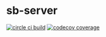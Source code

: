 # sb-server

[![circle ci build](https://img.shields.io/circleci/build/github/yegow/sb-server/master?logo=circleci&style=for-the-badge&token=91c2f306bca48cc25cd0450986a0cff6081d8c64)](https://circleci.com/gh/yegow/sb-server)
[![codecov coverage](https://img.shields.io/codecov/c/github/yegow/sb-server?logo=codecov&style=for-the-badge)](https://codecov.io/gh/yegow/sb-server)

